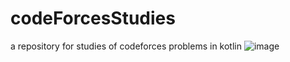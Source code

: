 # codeForcesStudies
a repository for studies of codeforces problems in kotlin
![image](https://user-images.githubusercontent.com/88500679/188234335-db41ebf3-9697-4243-b83d-6ab818f04c95.png)
